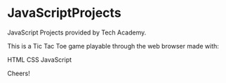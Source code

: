 # JavaScriptProjects
JavaScript Projects provided by Tech Academy.

This is a Tic Tac Toe game playable through the web browser made with:

HTML
CSS
JavaScript

Cheers!
